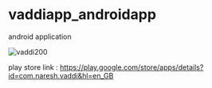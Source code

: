 # vaddiapp_androidapp
android application

![vaddi200](https://user-images.githubusercontent.com/8597040/119187825-79218500-ba97-11eb-8ec9-fceb04773665.png)

play store link : https://play.google.com/store/apps/details?id=com.naresh.vaddi&hl=en_GB
